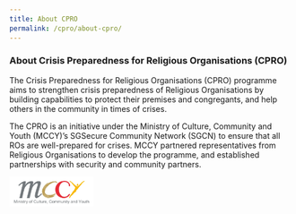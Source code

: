 ```yaml
---
title: About CPRO
permalink: /cpro/about-cpro/
---
```


### About Crisis Preparedness for Religious Organisations (CPRO)

The Crisis Preparedness for Religious Organisations (CPRO) programme aims to strengthen crisis preparedness of Religious Organisations by building capabilities to protect their premises and congregants, and help others in the community in times of crises.

The CPRO is an initiative under the Ministry of Culture, Community and Youth (MCCY)’s SGSecure Community Network (SGCN) to ensure that all ROs are well-prepared for crises. MCCY partnered representatives from Religious Organisations to develop the programme, and established partnerships with security and community partners. 

[<img src="/images/MCCY.jpg" width="150"/>](/images/MCCY.jpg)

